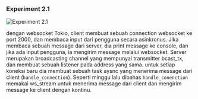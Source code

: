 ### Experiment 2.1
![Experiment 2.1](experiment2-1.png)

dengan websocket Tokio, client membuat sebuah connection websocket ke port 2000, dan membaca input dari pengguna secara asinkronus. Jika membaca sebuah message dari server, dia print message ke console, dan jika ada input pengguna, ia mengirim message melalui websocket.
Server merupakan broadcasting channel yang mempunyai transmitter bcast_tx, dan membuat sebuah listener pada address yang sama. untuk setiap koneksi baru dia membuat sebuah task aysnc yang menerima message dari client (`handle_connection`). Seperti minggu lalu dibahas `handle_conenction` memakai ws_stream untuk menerima message dari client dan mengirim message ke client dengan kontinu.

